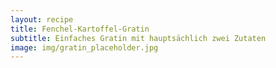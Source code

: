 ```yaml
---
layout: recipe
title: Fenchel-Kartoffel-Gratin
subtitle: Einfaches Gratin mit hauptsächlich zwei Zutaten
image: img/gratin_placeholder.jpg
---
```

